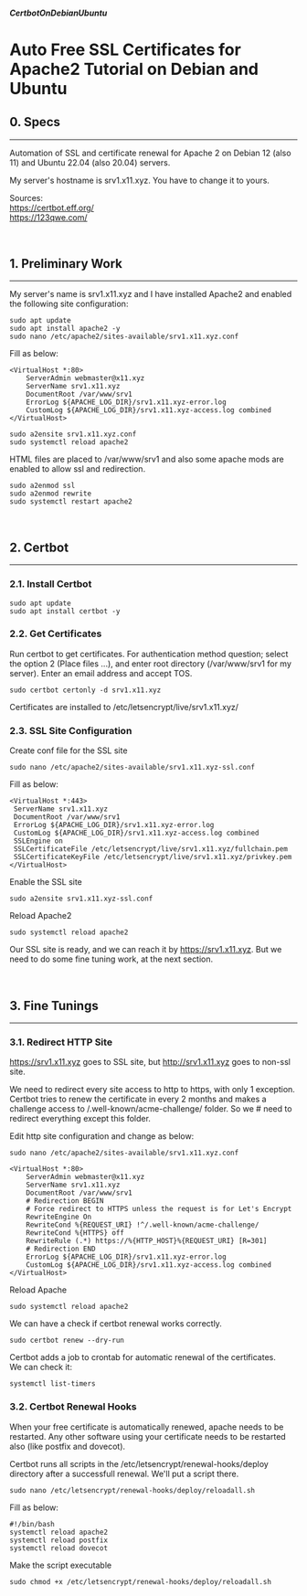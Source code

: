 ##### CertbotOnDebianUbuntu 
# Auto Free SSL Certificates for Apache2 Tutorial on Debian and Ubuntu

## 0. Specs
---
Automation of SSL and certificate renewal for Apache 2 on Debian 12 (also  11) and Ubuntu 22.04 (also 20.04) servers.

My server's hostname is srv1.x11.xyz. You have to change it to yours.

Sources:  
<https://certbot.eff.org/>  
<https://123qwe.com/>

<br>

## 1. Preliminary Work
---
My server's name is srv1.x11.xyz and I have installed Apache2 and enabled the following site configuration:

```
sudo apt update
sudo apt install apache2 -y
sudo nano /etc/apache2/sites-available/srv1.x11.xyz.conf
```

Fill as below:

```
<VirtualHost *:80>
    ServerAdmin webmaster@x11.xyz	
    ServerName srv1.x11.xyz
    DocumentRoot /var/www/srv1
    ErrorLog ${APACHE_LOG_DIR}/srv1.x11.xyz-error.log
    CustomLog ${APACHE_LOG_DIR}/srv1.x11.xyz-access.log combined
</VirtualHost>
```

```
sudo a2ensite srv1.x11.xyz.conf
sudo systemctl reload apache2
```

HTML files are placed to /var/www/srv1 and also some apache mods are  enabled to allow ssl and redirection.

```
sudo a2enmod ssl
sudo a2enmod rewrite
sudo systemctl restart apache2
```

<br>

## 2. Certbot
---
### 2.1. Install Certbot
```
sudo apt update
sudo apt install certbot -y
```

### 2.2. Get Certificates 
Run certbot to get certificates. For authentication method question;  select the option 2 (Place files ...), and enter root directory (/var/www/srv1 for my server). Enter an email address and accept TOS.

```
sudo certbot certonly -d srv1.x11.xyz
```

Certificates are installed to /etc/letsencrypt/live/srv1.x11.xyz/

### 2.3. SSL Site Configuration
Create conf file for the SSL site

```
sudo nano /etc/apache2/sites-available/srv1.x11.xyz-ssl.conf
```

Fill as below:

```
<VirtualHost *:443>
 ServerName srv1.x11.xyz
 DocumentRoot /var/www/srv1
 ErrorLog ${APACHE_LOG_DIR}/srv1.x11.xyz-error.log
 CustomLog ${APACHE_LOG_DIR}/srv1.x11.xyz-access.log combined
 SSLEngine on
 SSLCertificateFile /etc/letsencrypt/live/srv1.x11.xyz/fullchain.pem
 SSLCertificateKeyFile /etc/letsencrypt/live/srv1.x11.xyz/privkey.pem
</VirtualHost>
```

Enable the SSL site

```
sudo a2ensite srv1.x11.xyz-ssl.conf
```

Reload Apache2

```
sudo systemctl reload apache2
```

Our SSL site is ready, and we can reach it by https://srv1.x11.xyz. But we need to do some fine tuning work, at the next section.

<br>

## 3. Fine Tunings
---
### 3.1. Redirect HTTP Site
https://srv1.x11.xyz goes to SSL site, but http://srv1.x11.xyz goes to  non-ssl site. 

We need to redirect every site access to http to https, with only 1  exception. Certbot tries to renew the certificate in every 2 months and  makes a challenge access to /.well-known/acme-challenge/ folder. So we # need to redirect everything except this folder.

Edit http site configuration and change as below:

```
sudo nano /etc/apache2/sites-available/srv1.x11.xyz.conf
```

```
<VirtualHost *:80>
    ServerAdmin webmaster@x11.xyz	
    ServerName srv1.x11.xyz
    DocumentRoot /var/www/srv1
    # Redirection BEGIN
    # Force redirect to HTTPS unless the request is for Let's Encrypt
    RewriteEngine On
    RewriteCond %{REQUEST_URI} !^/.well-known/acme-challenge/
    RewriteCond %{HTTPS} off
    RewriteRule (.*) https://%{HTTP_HOST}%{REQUEST_URI} [R=301]
    # Redirection END
    ErrorLog ${APACHE_LOG_DIR}/srv1.x11.xyz-error.log
    CustomLog ${APACHE_LOG_DIR}/srv1.x11.xyz-access.log combined
</VirtualHost>
```

Reload Apache

```
sudo systemctl reload apache2
```

We can have a check if certbot renewal works correctly.

```
sudo certbot renew --dry-run
```

Certbot adds a job to crontab for automatic renewal of the certificates.  
We can check it:

```
systemctl list-timers
```

### 3.2. Certbot Renewal Hooks
When your free certificate is automatically renewed, apache needs to be  restarted. Any other software using your certificate needs to be restarted also (like postfix and dovecot). 

Certbot runs all scripts in the  /etc/letsencrypt/renewal-hooks/deploy directory after a successfull renewal. We'll put a script there.

```
sudo nano /etc/letsencrypt/renewal-hooks/deploy/reloadall.sh
```

Fill as below:

```
#!/bin/bash
systemctl reload apache2
systemctl reload postfix
systemctl reload dovecot
```

Make the script executable

```
sudo chmod +x /etc/letsencrypt/renewal-hooks/deploy/reloadall.sh
```

